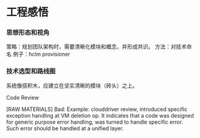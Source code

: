 # 工程感悟

### 思想形态和视角
策略：规划团队架构时，需要清晰化模块和概念，并形成共识。
方法：对技术命名
例子：hclm provisioner

### 技术选型和路线图
系统像搭积木，应建立在坚实清晰的模块（砖头）之上。



Code Review

[RAW MATERIALS]
Bad: 
Example: clouddriver review, introduced specific exception handling at VM deletion op. It indicates that a code was designed for generic purpose error handling, was turned to handle specific error. Such error should be handled at a unified layer.

